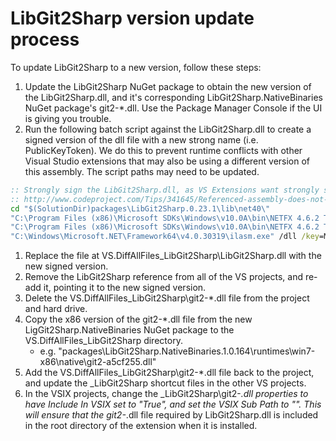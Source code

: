 ﻿# LibGit2Sharp version update process

To update LibGit2Sharp to a new version, follow these steps:

1. Update the LibGit2Sharp NuGet package to obtain the new version of the LibGit2Sharp.dll, and it's corresponding LibGit2Sharp.NativeBinaries NuGet package's git2-*.dll.
Use the Package Manager Console if the UI is giving you trouble.
1. Run the following batch script against the LibGit2Sharp.dll to create a signed version of the dll file with a new strong name (i.e. PublicKeyToken).
We do this to prevent runtime conflicts with other Visual Studio extensions that may also be using a different version of this assembly.
The script paths may need to be updated.

```cmd
:: Strongly sign the LibGit2Sharp.dll, as VS Extensions want strongly signed assemblies and we want to avoid runtime version conflicts.
:: http://www.codeproject.com/Tips/341645/Referenced-assembly-does-not-have-a-strong-name
cd "$(SolutionDir)packages\LibGit2Sharp.0.23.1\lib\net40\"
"C:\Program Files (x86)\Microsoft SDKs\Windows\v10.0A\bin\NETFX 4.6.2 Tools\ildasm.exe" /all /out=LibGit2Sharp.il LibGit2Sharp.dll
"C:\Program Files (x86)\Microsoft SDKs\Windows\v10.0A\bin\NETFX 4.6.2 Tools\sn.exe" -k MyLibGit2SharpKey.snk
"C:\Windows\Microsoft.NET\Framework64\v4.0.30319\ilasm.exe" /dll /key=MyLibGit2SharpKey.snk LibGit2Sharp.il
```

1. Replace the file at VS.DiffAllFiles\_LibGit2Sharp\LibGit2Sharp.dll with the new signed version.
1. Remove the LibGit2Sharp reference from all of the VS projects, and re-add it, pointing it to the new signed version.
1. Delete the VS.DiffAllFiles\_LibGit2Sharp\git2-*.dll file from the project and hard drive.
1. Copy the x86 version of the git2-*.dll file from the new LigGit2Sharp.NativeBinaries NuGet package to the VS.DiffAllFiles\_LibGit2Sharp directory.
   - e.g. "packages\LibGit2Sharp.NativeBinaries.1.0.164\runtimes\win7-x86\native\git2-a5cf255.dll"
1. Add the VS.DiffAllFiles\_LibGit2Sharp\git2-*.dll file back to the project, and update the _LibGit2Sharp shortcut files in the other VS projects.
1. In the VSIX projects, change the _LibGit2Sharp\git2-*.dll properties to have Include In VSIX set to "True", and set the VSIX Sub Path to "\".
This will ensure that the git2-*.dll file required by LibGit2Sharp.dll is included in the root directory of the extension when it is installed.
